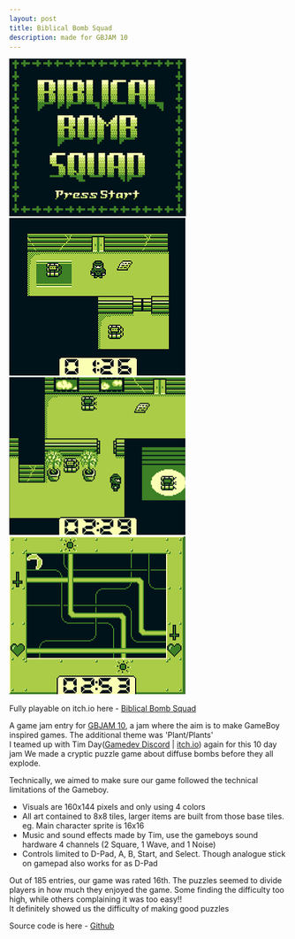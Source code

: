 ```yaml
---
layout: post
title: Biblical Bomb Squad
description: made for GBJAM 10
---
```


![GameTitleScreenImage](/assets/images/biblicalBombSquad/title.png)
![Level1Image](/assets/images/biblicalBombSquad/level1.png)
![Level2Image](/assets/images/biblicalBombSquad/level2.png)
![BombImage](/assets/images/biblicalBombSquad/bomb.png)

Fully playable on itch.io here - [Biblical Bomb Squad](https://bronxtaco.itch.io/biblical-bomb-squad)

A game jam entry for [GBJAM 10](https://itch.io/jam/gbjam-10), a jam where the aim is to make GameBoy inspired games. The additional theme was 'Plant/Plants'  
I teamed up with Tim Day([Gamedev Discord](https://discord.com/invite/NB542RwpJR) | [itch.io](https://bronxtaco.itch.io/)) again for this 10 day jam
We made a cryptic puzzle game about diffuse bombs before they all explode. 

Technically, we aimed to make sure our game followed the technical limitations of the Gameboy.    
  * Visuals are 160x144 pixels and only using 4 colors
  * All art contained to 8x8 tiles, larger items are built from those base tiles. eg. Main character sprite is 16x16
  * Music and sound effects made by Tim, use the gameboys sound hardware 4 channels (2 Square, 1 Wave, and 1 Noise)
  * Controls limited to D-Pad, A, B, Start, and Select. Though analogue stick on gamepad also works for as D-Pad

Out of 185 entries, our game was rated 16th. The puzzles seemed to divide players in how much they enjoyed the game. Some finding the difficulty too high, while others complaining it was too easy!!  
It definitely showed us the difficulty of making good puzzles

Source code is here - [Github](https://github.com/domlawlor/GBJAM10)